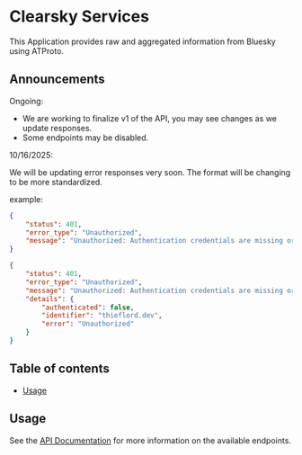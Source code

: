 # Clearsky Services

This Application provides raw and aggregated information from Bluesky using ATProto.

## Announcements
Ongoing:
- We are working to finalize v1 of the API, you may see changes as we update responses.
- Some endpoints may be disabled.

10/16/2025:

We will be updating error responses very soon. The format will be changing to be more standardized.

example:
```json
{
    "status": 401,
    "error_type": "Unauthorized",
    "message": "Unauthorized: Authentication credentials are missing or invalid."
}
```
```json
{
    "status": 401,
    "error_type": "Unauthorized",
    "message": "Unauthorized: Authentication credentials are missing or invalid.",
    "details": {
        "authenticated": false,
        "identifier": "thieflord.dev",
        "error": "Unauthorized"
    }
}
```


## Table of contents

- [Usage](api.md)

## Usage

See the [API Documentation](api.md) for more information on the available endpoints.
